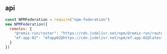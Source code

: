 ## 

## api

<!-- // Inject some code through initial (not required)
  initial: `
    console.log("Inject code wpmjsInstance", wpmjs)
    wpmjs.sleep(new Promise(resolve => {
      // fetch("https://xxxxx.json")
      const json = {
        "@remix-run/router": {
          packageVersion: "1.9.0"
        }
      }
      setTimeout(() => {
        console.log("Asynchronously obtain data and dynamically set the remotes version", json)
        wpmjs.addImportMap(json)
        resolve()
      }, 100)
    }))
  `, -->
``` js
const NPMFederation = require("npm-federation")
new NPMFederation({
  remotes: {
    "@remix-run/router": "https://cdn.jsdelivr.net/npm/@remix-run/router@1.0.3/dist/router.umd.min.js",
    "mf-app-02": "mfapp02@https://cdn.jsdelivr.net/npm/mf-app-02@latest/dist/remoteEntry.js",
  }
})
```

<!-- ## 自定义url规则

## systemjs多入口规范 -->